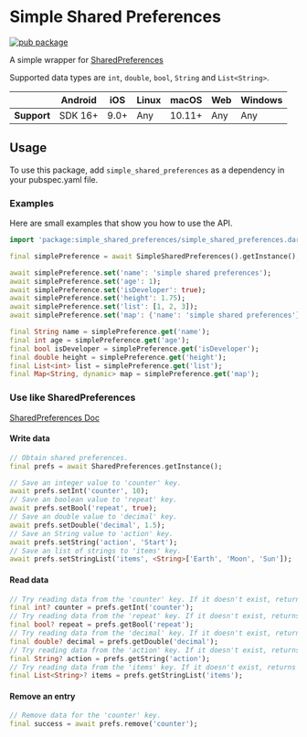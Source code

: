 # Simple Shared Preferences

[![pub package](https://img.shields.io/pub/v/simple_shared_preferences.svg)](https://pub.dev/packages/simple_shared_preferences)

A simple wrapper for [SharedPreferences](https://pub.dev/packages/shared_preferences)

Supported data types are `int`, `double`, `bool`, `String` and `List<String>`.

|             | Android | iOS  | Linux | macOS  | Web | Windows     |
|-------------|---------|------|-------|--------|-----|-------------|
| **Support** | SDK 16+ | 9.0+ | Any   | 10.11+ | Any | Any         |

## Usage

To use this package, add `simple_shared_preferences` as a dependency in your pubspec.yaml file.

### Examples

Here are small examples that show you how to use the API.

```dart
import 'package:simple_shared_preferences/simple_shared_preferences.dart';

final simplePreference = await SimpleSharedPreferences().getInstance();

await simplePreference.set('name': 'simple shared preferences');
await simplePreference.set('age': 1);
await simplePreference.set('isDeveloper': true);
await simplePreference.set('height': 1.75);
await simplePreference.set('list': [1, 2, 3]);
await simplePreference.set('map': {'name': 'simple shared preferences'});

final String name = simplePreference.get('name');
final int age = simplePreference.get('age');
final bool isDeveloper = simplePreference.get('isDeveloper');
final double height = simplePreference.get('height');
final List<int> list = simplePreference.get('list');
final Map<String, dynamic> map = simplePreference.get('map');
```

### Use like SharedPreferences

[SharedPreferences Doc](https://pub.dev/packages/shared_preferences)

#### Write data

```dart
// Obtain shared preferences.
final prefs = await SharedPreferences.getInstance();

// Save an integer value to 'counter' key.
await prefs.setInt('counter', 10);
// Save an boolean value to 'repeat' key.
await prefs.setBool('repeat', true);
// Save an double value to 'decimal' key.
await prefs.setDouble('decimal', 1.5);
// Save an String value to 'action' key.
await prefs.setString('action', 'Start');
// Save an list of strings to 'items' key.
await prefs.setStringList('items', <String>['Earth', 'Moon', 'Sun']);
```

#### Read data

```dart
// Try reading data from the 'counter' key. If it doesn't exist, returns null.
final int? counter = prefs.getInt('counter');
// Try reading data from the 'repeat' key. If it doesn't exist, returns null.
final bool? repeat = prefs.getBool('repeat');
// Try reading data from the 'decimal' key. If it doesn't exist, returns null.
final double? decimal = prefs.getDouble('decimal');
// Try reading data from the 'action' key. If it doesn't exist, returns null.
final String? action = prefs.getString('action');
// Try reading data from the 'items' key. If it doesn't exist, returns null.
final List<String>? items = prefs.getStringList('items');
```

#### Remove an entry

```dart
// Remove data for the 'counter' key.
final success = await prefs.remove('counter');
```
